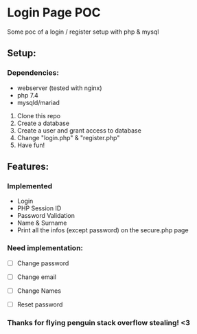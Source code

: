 # Login Page POC
Some poc of a login / register setup with php & mysql

## Setup:

### Dependencies:
- webserver (tested with nginx)
- php 7.4
- mysqld/mariad


1. Clone this repo
2. Create a database
3. Create a user and grant access to database
4. Change "login.php" & "register.php"
5. Have fun!

## Features:
### Implemented
- Login
- PHP Session ID
- Password Validation
- Name & Surname
- Print all the infos (except password) on the secure.php page
  
### Need implementation:
- [ ] Change password
- [ ] Change email
- [ ] Change Names
- [ ] Reset password


### Thanks for flying penguin stack overflow stealing! <3